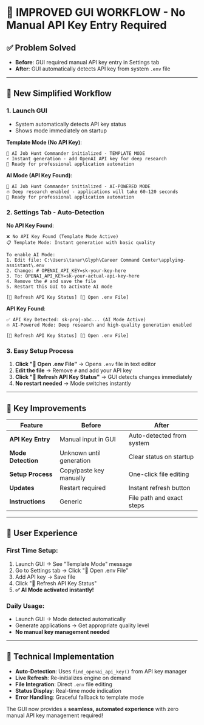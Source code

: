 # 🎯 **IMPROVED GUI WORKFLOW - No Manual API Key Entry Required**

## ✅ **Problem Solved**
- **Before**: GUI required manual API key entry in Settings tab
- **After**: GUI automatically detects API key from system `.env` file

---

## 🔄 **New Simplified Workflow**

### **1. Launch GUI** 
- System automatically detects API key status
- Shows mode immediately on startup

**Template Mode (No API Key)**:
```
🤖 AI Job Hunt Commander initialized - TEMPLATE MODE
⚡ Instant generation - add OpenAI API key for deep research
🎯 Ready for professional application automation
```

**AI Mode (API Key Found)**:
```
🤖 AI Job Hunt Commander initialized - AI-POWERED MODE  
🔥 Deep research enabled - applications will take 60-120 seconds
🎯 Ready for professional application automation
```

### **2. Settings Tab - Auto-Detection**

**No API Key Found**:
```
❌ No API Key Found (Template Mode Active)
📋 Template Mode: Instant generation with basic quality

To enable AI Mode:
1. Edit file: C:\Users\tanar\Glyph\Career Command Center\applying-assistant\.env
2. Change: # OPENAI_API_KEY=sk-your-key-here
3. To: OPENAI_API_KEY=sk-your-actual-api-key-here
4. Remove the # and save the file
5. Restart this GUI to activate AI mode

[🔄 Refresh API Key Status] [📝 Open .env File]
```

**API Key Found**:
```
✅ API Key Detected: sk-proj-abc... (AI Mode Active)
🔥 AI-Powered Mode: Deep research and high-quality generation enabled

[🔄 Refresh API Key Status] [📝 Open .env File]
```

### **3. Easy Setup Process**
1. **Click "📝 Open .env File"** → Opens `.env` file in text editor
2. **Edit the file** → Remove `#` and add your API key
3. **Click "🔄 Refresh API Key Status"** → GUI detects changes immediately
4. **No restart needed** → Mode switches instantly

---

## 🚀 **Key Improvements**

| Feature | Before | After |
|---------|---------|-------|
| **API Key Entry** | Manual input in GUI | Auto-detected from system |
| **Mode Detection** | Unknown until generation | Clear status on startup |
| **Setup Process** | Copy/paste key manually | One-click file editing |
| **Updates** | Restart required | Instant refresh button |
| **Instructions** | Generic | File path and exact steps |

---

## 🎯 **User Experience**

### **First Time Setup**:
1. Launch GUI → See "Template Mode" message
2. Go to Settings tab → Click "📝 Open .env File" 
3. Add API key → Save file
4. Click "🔄 Refresh API Key Status"
5. **✅ AI Mode activated instantly!**

### **Daily Usage**:
- Launch GUI → Mode detected automatically
- Generate applications → Get appropriate quality level
- **No manual key management needed**

---

## 🔧 **Technical Implementation**

- **Auto-Detection**: Uses `find_openai_api_key()` from API key manager
- **Live Refresh**: Re-initializes engine on demand
- **File Integration**: Direct `.env` file editing
- **Status Display**: Real-time mode indication
- **Error Handling**: Graceful fallback to template mode

The GUI now provides a **seamless, automated experience** with zero manual API key management required!